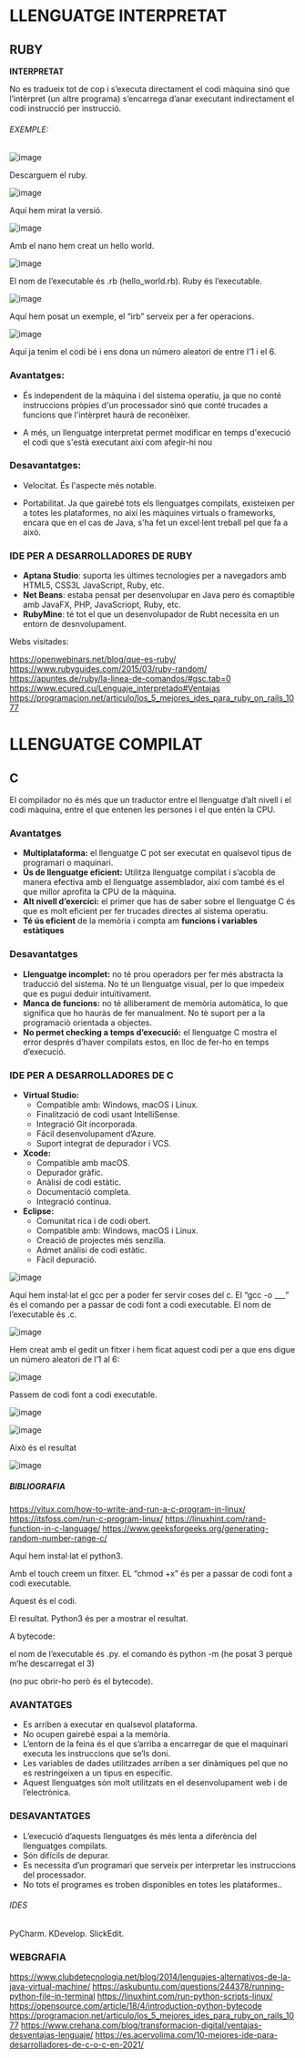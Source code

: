 # LLENGUATGE INTERPRETAT # 

## RUBY      

**INTERPRETAT**

No es tradueix tot de cop i s’executa directament el codi màquina sinó que l’intèrpret (un altre programa) s’encarrega d’anar executant indirectament el codi instrucció per instrucció.

###### EXEMPLE:


![image](https://user-images.githubusercontent.com/113586105/195207864-1b0d23a3-e841-4401-a400-47e9f5e7900f.png)

Descarguem el ruby.

![image](https://user-images.githubusercontent.com/113586105/195207967-b1536e2d-9031-4435-9e2d-18ff12a64670.png)

Aquí hem mirat la versió.

![image](https://user-images.githubusercontent.com/113586105/195208045-40b66cf9-e960-4f41-a724-1c4953b109f2.png)

Amb el nano hem creat un hello world.

![image](https://user-images.githubusercontent.com/113586105/195208089-d198d150-546d-4a29-a2bf-c36dd1ff39d4.png)


El nom de l’executable és .rb (hello_world.rb).
Ruby és l’executable.

![image](https://user-images.githubusercontent.com/113586105/195208247-3c88f7d9-0704-4478-8317-b48afa95b141.png)



Aquí hem posat un exemple, el “irb” serveix per a fer operacions.

![image](https://user-images.githubusercontent.com/113586105/195208287-7c6b3b42-60d1-4e10-b560-db27fabc25e8.png)



Aquí ja tenim el codi bé i ens dona un número aleatori de entre l’1 i el 6.
### Avantatges:

- És independent de la màquina i del sistema operatiu, ja que no conté instruccions pròpies d'un processador sinó que conté trucades a funcions que l'intèrpret haurà de reconèixer. 

- A més, un llenguatge interpretat permet modificar en temps d'execució el codi que s'està executant així com afegir-hi nou

### Desavantatges:

- Velocitat. És l'aspecte més notable.

- Portabilitat. Ja que gairebé tots els llenguatges compilats, existeixen per a totes les plataformes, no així les màquines virtuals o frameworks, encara que en el cas de Java, s'ha fet un excel·lent treball pel que fa a això.

### IDE PER A DESARROLLADORES DE RUBY
-  **Aptana Studio**: suporta les últimes tecnologies per a navegadors amb HTML5, CSS3L JavaScript, Ruby, etc.
- **Net Beans**: estaba pensat per desenvolupar en Java pero és comaptible amb JavaFX, PHP, JavaScriopt, Ruby, etc.
- **RubyMine**: té tot el que un desenvolupador de Rubt necessita en un entorn de desnvolupament.


Webs visitades:

https://openwebinars.net/blog/que-es-ruby/ 
https://www.rubyguides.com/2015/03/ruby-random/
https://apuntes.de/ruby/la-linea-de-comandos/#gsc.tab=0
https://www.ecured.cu/Lenguaje_interpretado#Ventajas
https://programacion.net/articulo/los_5_mejores_ides_para_ruby_on_rails_1077

# LLENGUATGE COMPILAT

## C

El compilador no és més que un traductor entre el llenguatge d’alt nivell i el codi màquina, entre el que entenen les persones i el que entén la CPU.

### Avantatges
- **Multiplataforma:** el llenguatge C pot ser executat en qualsevol tipus de programari o maquinari.
- **Ús de llenguatge eficient:** Utilitza llenguatge compilat i s’acobla de manera efectiva amb el llenguatge assemblador, així com també és el que millor aprofita la CPU de la màquina.
- **Alt nivell d’exercici:** el primer que has de saber sobre el llenguatge C és que es molt eficient per fer trucades directes al sistema operatiu.
- **Té ús eficient** de la memòria i compta am **funcions i variables estàtiques**
### Desavantatges
- **Llenguatge incomplet:** no té prou operadors per fer més abstracta la traducció del sistema. No té un llenguatge visual, per lo que impedeix que es pugui deduir intuïtivament.
- **Manca de funcions:** no té alliberament de memòria automàtica, lo que significa que ho hauràs de fer manualment. No tè suport per a la programaciò orientada a objectes.
- **No permet checking a temps d’execució:** el llenguatge C mostra el error després d’haver compilats estos, en lloc de fer-ho en temps d’execució.

### IDE PER A DESARROLLADORES DE C

- **Virtual Studio:** 
	- Compatible amb: Windows, macOS i Linux.
	- Finalització de codi usant IntelliSense.
	- Integració Git incorporada.
	- Fácil desenvolupament d’Azure.
	- Suport integrat de depurador i VCS.
- **Xcode:**
	- Compatible amb macOS.
	- Depurador gràfic.
	- Anàlisi de codi estàtic.
	- Documentació completa.
	- Integració contínua.
- **Eclipse:**
	- Comunitat rica i de codi obert.
	- Compatible amb: Windows, macOS i Linux.
	- Creació de projectes més senzilla.
	- Admet anàlisi de codi estàtic.
	- Fàcil depuració.




![image](https://user-images.githubusercontent.com/113586105/195208392-6e85234b-d1cb-42ee-94f5-c9c9e8f51e50.png)



Aquí hem instal·lat el gcc per a poder fer servir coses del c.
El “gcc -o ___” és el comando per a passar de codi font a codi executable.
El nom de l’executable és .c.

![image](https://user-images.githubusercontent.com/113586105/195208460-675d9370-a063-4534-922b-1bbce916815f.png)


Hem creat amb el gedit un fitxer i hem ficat aquest codi per a que ens digue un número aleatori de l’1 al 6:

![image](https://user-images.githubusercontent.com/113586105/195208519-8b3ae997-c239-463a-961c-071718fa4bcd.png)


Passem de codi font a codi executable.


![image](https://user-images.githubusercontent.com/113586105/195208854-1e46ee27-3d66-4c97-917c-190c1c5e6b31.png)

![image](https://user-images.githubusercontent.com/113586105/195208940-43955fde-82a0-40d3-b1f5-2a272ce30239.png)


Això és el resultat

![image](https://user-images.githubusercontent.com/113586105/195208962-6137c2ba-7c79-4170-8e52-0752c289a81e.png)


##### BIBLIOGRAFIA
https://vitux.com/how-to-write-and-run-a-c-program-in-linux/
https://itsfoss.com/run-c-program-linux/
https://linuxhint.com/rand-function-in-c-language/ 
https://www.geeksforgeeks.org/generating-random-number-range-c/














Aquí hem instal·lat el python3.

Amb el touch creem un fitxer.
EL “chmod +x” és per a passar de codi font a codi executable.


Aquest és el codi.


El resultat.
Python3 és per a mostrar el resultat.

A bytecode:


el nom de l’executable és .py.
el comando és python -m (he posat 3 perquè m’he descarregat el 3)

(no puc obrir-ho però és el bytecode).

### AVANTATGES
- Es arriben a executar en qualsevol plataforma.
- No ocupen gairebé espai a la memòria.
- L’entorn de la feina és el que s’arriba a encarregar de que el maquinari executa les instruccions que se’ls doni.
- Les variables de dades utilitzades arriben a ser dinàmiques pel que no es restringeixen a un tipus en específic.
- Aquest llenguatges són molt utilitzats en el desenvolupament web i de l’electrònica.

### DESAVANTATGES
- L’execució d’aquests llenguatges és més lenta a diferència del llenguatges compilats.
- Són difícils de depurar.
- Es necessita d’un programari que serveix per interpretar les instruccions del processador.
- No tots el programes es troben disponibles en totes les plataformes..




###### IDES
PyCharm.
KDevelop.
SlickEdit.



### WEBGRAFIA
https://www.clubdetecnologia.net/blog/2014/lenguajes-alternativos-de-la-java-virtual-machine/
https://askubuntu.com/questions/244378/running-python-file-in-terminal
https://linuxhint.com/run-python-scripts-linux/
https://opensource.com/article/18/4/introduction-python-bytecode 
https://programacion.net/articulo/los_5_mejores_ides_para_ruby_on_rails_1077 
https://www.crehana.com/blog/transformacion-digital/ventajas-desventajas-lenguaje/ 
https://es.acervolima.com/10-mejores-ide-para-desarrolladores-de-c-o-c-en-2021/ 















